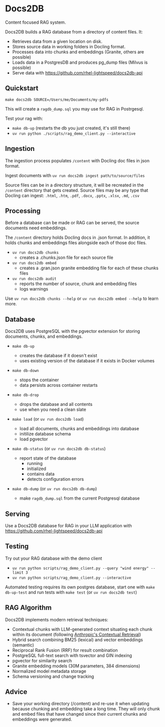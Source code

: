 # Docs2DB

Content focused RAG system.

Docs2DB builds a RAG database from a directory of content files. It:
- Retrieves data from a given location on disk.
- Stores source data in working folders in Docling format.
- Processes data into chunks and embeddings (Granite, others are possible)
- Loads data in a PostgresDB and produces pg_dump files (Milvus is possible)
- Serve data with https://github.com/rhel-lightspeed/docs2db-api

## Quickstart

`make docs2db SOURCE=/Users/me/Documents/my-pdfs`

This will create a `ragdb_dump.sql` you may use for RAG in Postrgesql.

Test your rag with:
- `make db-up` (restarts the db you just created, it's still there)
- `uv run python ./scripts/rag_demo_client.py --interactive`

## Ingestion

The ingestion process populates `/content` with Docling doc files in json format.

Ingest documents with `uv run docs2db ingest path/to/source/files`

Source files can be in a directory structure, it will be recreated in the `/content` directory that gets created. Source files may be any type that Docling
can ingest: `.html`, `.htm`, `.pdf`, `.docx`, `.pptx`, `.xlsx`, `.md`, `.csv`

## Processing

Before a database can be made or RAG can be served, the source documents need embeddings.

The `/content` directory holds Docling docs in .json format. In addition, it holds chunks and embeddings files alongside each of those doc files.
- `uv run docs2db chunks`
    - creates a .chunks.json file for each source file
- `uv run docs2db embed`
    - creates a .gran.json granite embedding file for each of these chunks files
- `uv run docs2db audit`
    - reports the number of source, chunk and embedding files
    - logs warnings

Use `uv run docs2db chunks --help` or `uv run docs2db embed --help` to learn more.

## Database

Docs2DB uses PostgreSQL with the pgvector extension for storing documents, chunks, and embeddings.

- `make db-up`
    - creates the database if it doesn't exist
    - uses existing version of the database if it exists in Docker volumes

- `make db-down`
    - stops the container
    - data persists across container restarts

- `make db-drop`
    - drops the database and all contents
    - use when you need a clean slate

- `make load` (or `uv run docs2db load`)
    - load all documents, chunks and embeddings into database
    - initilize database schema
    - load pgvector

- `make db-status` (or `uv run docs2db db-status`)
    - report state of the database
        - running
        - initialized
        - contains data
        - detects configuration errors

- `make db-dump` (or `uv run docs2db db-dump`)
    - make `ragdb_dump.sql` from the current Postgresql database

## Serving

Use a Docs2DB database for RAG in your LLM application with https://github.com/rhel-lightspeed/docs2db-api

## Testing

Try out your RAG database with the demo client
- `uv run python scripts/rag_demo_client.py --query "wind energy" --limit 3`
- `uv run python scripts/rag_demo_client.py --interactive`

Automated testing requires its own postgres database, start one with `make db-up-test` and run tests with `make test` (or `uv run docs2db test`)

## RAG Algorithm

Docs2DB implements modern retrieval techniques:

- Contextual chunks with LLM-generated context situating each chunk within its document (following [Anthropic's Contextual Retrieval](https://www.anthropic.com/engineering/contextual-retrieval))
- Hybrid search combining BM25 (lexical) and vector embeddings (semantic)
- Reciprocal Rank Fusion (RRF) for result combination
- PostgreSQL full-text search with tsvector and GIN indexing
- pgvector for similarity search
- Granite embedding models (30M parameters, 384 dimensions)
- Normalized model metadata storage
- Schema versioning and change tracking

## Advice

- Save your working directory (/content) and re-use it when updating because chunking and embedding take a long time. They will only chunk and embed files that have changed since their current chunks and embeddings were generated.
